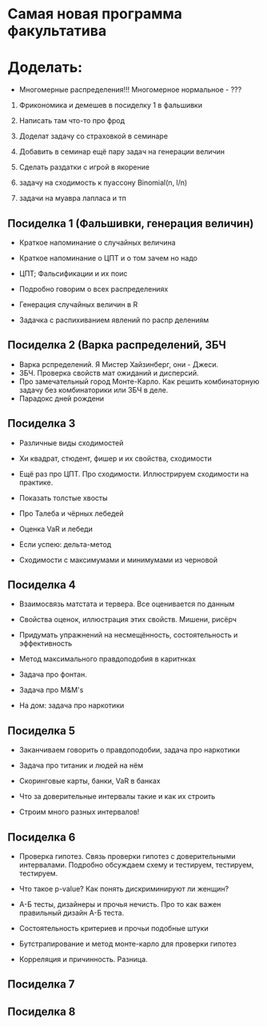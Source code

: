 # Самая новая программа факультатива

# Доделать:

* Многомерные распределения!!! Многомерное нормальное - ???

1) Фрикономика и демешев в посиделку 1 в фальшивки
1) Написать там что-то про фрод

2) Доделат задачу со страховкой в семинаре
2) Добавить в семинар ещё пару задач на генерации величин
2) Сделать раздатки с игрой в якорение

3) задачу на сходимость к пуассону Binomial(n, l/n)
3) задачи на муавра лапласа и тп

## Посиделка 1 (Фальшивки, генерация величин)

* Краткое напоминание о случайных величина
* Краткое напоминание о ЦПТ и о том зачем  но надо
* ЦПТ; Фальсификации и их поис

* Подробно говорим о всех распределениях
* Генерация случайных величин в  R
* Задачка с распихиванием явлений по распр делениям


## Посиделка 2 (Варка распределений, ЗБЧ
* Варка рспределений. Я Мистер Хайзинберг, они - Джеси.
* ЗБЧ. Проверка свойств мат ожиданий и дисперсий.
* Про замечательный город Монте-Карло. Как решить комбинаторную задачу без комбинаторики или ЗБЧ в деле.
* Парадокс дней рождени

## Посиделка 3

* Различные виды сходимостей
* Хи квадрат, стюдент, фишер и их свойства, сходимости


* Ещё раз про ЦПТ. Про сходимости. Иллюстрируем сходимости на практике.
* Показать толстые хвосты
* Про Талеба и чёрных лебедей
* Оценка VaR и лебеди
* Если успею: дельта-метод

* Сходимости с максимумами и минимумами из черновой


## Посиделка 4

* Взаимосвязь матстата и тервера. Все оценивается по данным
* Свойства оценок, иллюстрация этих свойств. Мишени, рисёрч
* Придумать упражнений на несмещённость, состоятельность и эффективность

* Метод максимального правдоподобия в каритнках
* Задача про фонтан.
* Задача про M&M's
* На дом: задача про наркотики

## Посиделка 5

* Заканчиваем говорить о правдоподобии, задача про наркотики
* Задача про титаник и людей на нём
* Скоринговые карты, банки, VaR в банках

* Что за доверительные интервалы такие и как их строить
* Строим много разных интервалов!


## Посиделка 6

* Проверка гипотез. Связь проверки гипотез с доверительными интервалами. Подробно обсуждаем схему и тестируем, тестируем, тестируем.
* Что такое p-value? Как понять дискриминируют ли женщин?
* А-Б тесты, дизайнеры и прочья нечисть. Про то как важен правильный дизайн А-Б теста.

* Состоятельность критериев и прочьи подобные штуки
* Бутстрапирование и метод монте-карло для проверки гипотез
* Корреляция и причинность. Разница.

## Посиделка 7




## Посиделка 8

